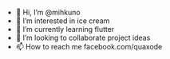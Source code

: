 - 👋 Hi, I’m @mihkuno
- 👀 I’m interested in ice cream
- 🌱 I’m currently learning flutter
- 💞️ I’m looking to collaborate project ideas
- 📫 How to reach me facebook.com/quaxode

<!---
mihkuno/mihkuno is a ✨ special ✨ repository because its `README.md` (this file) appears on your GitHub profile.
You can click the Preview link to take a look at your changes.
--->
